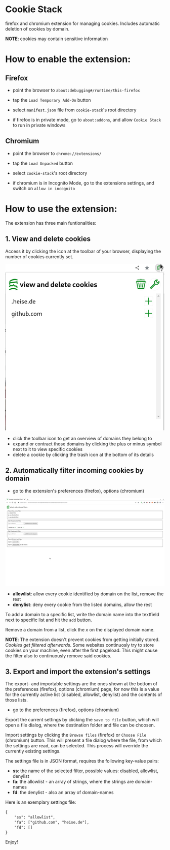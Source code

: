 # Cookie Stack

firefox and chromium extension for managing cookies. Includes automatic deletion of cookies by domain.

**NOTE**: cookies may contain sensitive information

# How to enable the extension:

## Firefox
* point the browser to `about:debugging#/runtime/this-firefox`
* tap the `Load Temporary Add-On` button
* select `manifest.json` file from `cookie-stack`'s root directory

* if firefox is in private mode, go to `about:addons`, and allow `Cookie Stack` to run in private windows

## Chromium
* point the browser to `chrome://extensions/`
* tap the `Load Unpacked` button
* select `cookie-stack`'s root directory

* if chromium is in Incognito Mode, go to the extensions settings, and switch on `allow in incognito`

# How to use the extension:

The extension has three main funtionalities:

## 1. View and delete cookies

Access it by clicking the icon at the toolbar of your browser, displaying the number of cookies currently set.

![Popup Screenshot](/screenshots/cookie-stack-popup-screenshot.png)

* click the toolbar icon to get an overview of domains they belong to
* expand or contract those domains by clicking the plus or minus symbol next to it to view specific cookies
* delete a cookie by clicking the trash icon at the bottom of its details

## 2. Automatically filter incoming cookies by domain

* go to the extension's preferences (firefox), options (chromium)

![Options Screenshot](/screenshots/cookie-stack-options-screenshot.png)

* **allowlist**: allow every cookie identified by domain on the list, remove the rest
* **denylist**: deny every cookie from the listed domains, allow the rest

To add a domain to a specific list, write the domain name into the textfield next to specific list and hit the `add` button.

Remove a domain from a list, click the *x* on the displayed domain name. 

**NOTE**: The extension doesn't prevent cookies from getting initially stored. *Cookies get filtered afterwards*. Some websites continuosly try to store cookies on your machine, even after the first pageload. This might cause the filter also to continuously remove said cookies.

## 3. Export and import the extension's settings

The export- and importable settings are the ones shown at the bottom of the preferences (firefox), options (chromium) page, for now this is a value for the currently active list (disabled, allowlist, denylist) and the contents of those lists.

* go to the preferences (firefox), options (chromium)

Export the current settings by clicking the `save to file` button, which will open a file dialog, where the destination folder and file can be choosen.

Import settings by clicking the `Browse files` (firefox) or `Choose File` (chromium) button. This will present a file dialog where the file, from which the settings are read, can be selected. This process will override the currently existing settings.

The settings file is in JSON format, requires the following key-value pairs:

* **ss**: the name of the selected filter, possible values: disabled, allowlist, denylist
* **fa**: the allowlist - an array of strings, where the strings are domain-names
* **fd**: the denylist - also an array of domain-names

Here is an exemplary settings file:

```
{
    "ss": "allowlist",
    "fa": ["github.com", "heise.de"],
    "fd": []
}
```

Enjoy!